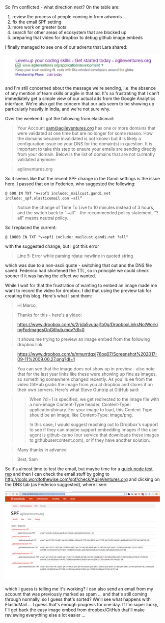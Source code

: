 So I'm conflicted - what direction next?  On the table are:

1) review the process of people coming in from adwords
2) fix the email SPF setting
3) more work on greeter bots
4) search for other areas of ecosystem that are blocked up
5) preparing that video for dropbox to debug github image embeds

I finally managed to see one of our adverts that Lara shared:

![](../images/Screenshot%202017-09-11%2009.00.27.png)

and I'm still concerned about the message we're sending, i.e. the absence of any mention of team skills or agile in that ad.  It's so frustrating that I can't immediately get a simple view of our actual ads from the Google Analytics interface.  We're also got the concern that our ads seem to be showing up particularly heavily in India, and we're not sure why.

Over the weekend I got the following from elasticmail:

> Your Account sam@agileventures.org has one or more domains that were validated at one time but are no longer for some reason. How the domains became invalidated is not known but it is likely a configuration issue on your DNS for the domain(s) in question. It is important to take this step to ensure your emails are sending directly from your domain. Below is the list of domains that are not currently validated anymore: 

> agileventures.org

So it seems like that the recent SPF change in the Gandi settings is the issue here.  I passed that on to Federico, who suggested the following:

```
@ 600 IN TXT "v=spf1 include:_mailcust.gandi.net include:_spf.elasticemail.com ~all”
```

> Notice the change of Time To Live to 10 minutes instead of 3 hours, and the switch back to “~all”—the recommended policy statement. "?all" means neutral policy.

So I replaced the current:

```
@ 10800 IN TXT "v=spf1 include:_mailcust.gandi.net ?all"
```

with the suggested change, but I got this error

> Line 5: Error while parsing rdata: newline in quoted string

which was due to a non-ascii quote - switching that out and the DNS file saved.  Federico had shortened the TTL, so in principle we could check sooner if it was having the effect we wanted.

While I wait for that the frustration of wanting to embed an image made me want to record the video for dropbox.  I did that using the preview tab for creating this blog.  Here's what I sent them:

> Hi Marco,

> Thanks for this - here's a video:

> https://www.dropbox.com/s/2rjda5vuqaj1b0g/DropboxLinksNotWorkingForImagesOnGithub.mov?dl=0

> It shows me trying to preview an image embed from the following dropbox link:

> https://www.dropbox.com/s/nmurrdqxj76oq07/Screenshot%202017-09-11%2009.00.27.png?dl=1

> You can see that the image does not show up in preview - also note that for the last year links like these were showing up fine as images, so something somewhere changed recently.  As you'lls ee from the video GitHub grabs the image from you at dropbox and stores it on their own servers.  Here's what Steve Guntrip at GitHub said:

> > When ?dl=1 is specified, we get redirected to the image file with a non-image Content-Type header, Content-Type: application/binary. For your image to load, this Content-Type should be an image, like Content-Type: image/png.
> >
> > In this case, I would suggest reaching out to Dropbox's support to see if they can maybe support embedding images if the user agent is github-camo (our service that downloads these images to githubusercontent.com), or if they have another solution.

> Many thanks in advance

> Best, Sam

So it's almost time to test the email, but maybe time for a [quick node test rep](https://gist.github.com/tansaku/c311c996cc1521dceea0c0852849e9ca) and then I can check the email stuff by going to http://tools.wordtothewise.com/spf/check/AgileVentures.org and clicking on the DNS tab (as Federico suggested), where I see:

![](../images/Screenshot%202017-09-11%2009.25.55.png)

which I guess is telling me it's working?  I can also send an email from my account that was previously marked as spam ... and that's still coming through normally, so I guess that's sorted?  We'll see what happens with ElasticMail ... I guess that's enough progress for one day.  If I'm super lucky, I'll get back the easy image embed from dropbox/GitHub that'll make reviewing everything else a lot easier ...



